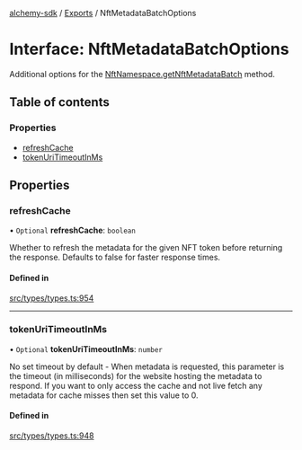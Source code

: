 [alchemy-sdk](../README.md) / [Exports](../modules.md) / NftMetadataBatchOptions

# Interface: NftMetadataBatchOptions

Additional options for the [NftNamespace.getNftMetadataBatch](../classes/NftNamespace.md#getnftmetadatabatch) method.

## Table of contents

### Properties

- [refreshCache](NftMetadataBatchOptions.md#refreshcache)
- [tokenUriTimeoutInMs](NftMetadataBatchOptions.md#tokenuritimeoutinms)

## Properties

### refreshCache

• `Optional` **refreshCache**: `boolean`

Whether to refresh the metadata for the given NFT token before returning
the response. Defaults to false for faster response times.

#### Defined in

[src/types/types.ts:954](https://github.com/alchemyplatform/alchemy-sdk-js/blob/5992f68/src/types/types.ts#L954)

___

### tokenUriTimeoutInMs

• `Optional` **tokenUriTimeoutInMs**: `number`

No set timeout by default - When metadata is requested, this parameter is
the timeout (in milliseconds) for the website hosting the metadata to
respond. If you want to only access the cache and not live fetch any
metadata for cache misses then set this value to 0.

#### Defined in

[src/types/types.ts:948](https://github.com/alchemyplatform/alchemy-sdk-js/blob/5992f68/src/types/types.ts#L948)
